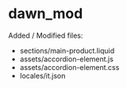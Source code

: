 # dawn_mod

Added / Modified files:
- sections/main-product.liquid
- assets/accordion-element.js
- assets/accordion-element.css
- locales/it.json
